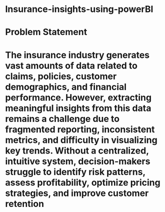 # Insurance-insights-using-powerBI
# Problem Statement
# The insurance industry generates vast amounts of data related to claims, policies, customer demographics, and financial performance. However, extracting meaningful insights from this data remains a challenge due to fragmented reporting, inconsistent metrics, and difficulty in visualizing key trends. Without a centralized, intuitive system, decision-makers struggle to identify risk patterns, assess profitability, optimize pricing strategies, and improve customer retention
